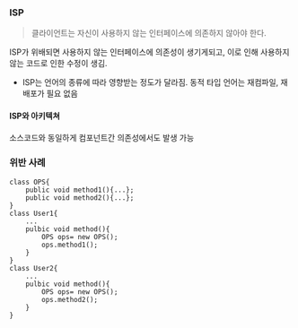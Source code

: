 ### ISP
>클라이언트는 자신이 사용하지 않는 인터페이스에 의존하지 않아야
한다.

ISP가 위배되면 사용하지 않는 인터페이스에 의존성이 생기게되고, 이로 인해 사용하지 않는 코드로 인한 수정이 생김.

* ISP는 언어의 종류에 따라 영향받는 정도가 달라짐. 동적 타입 언어는 재컴파일, 재배포가 필요 없음

#### ISP와 아키텍쳐
소스코드와 동일하게 컴포넌트간 의존성에서도 발생 가능

### 위반 사례
```
class OPS{
    public void method1(){...};
    public void method2(){...};
}
class User1{
    ...
    pulbic void method(){
        OPS ops= new OPS();
        ops.method1();
    }
}
class User2{
    ...
    pulbic void method(){
        OPS ops= new OPS();
        ops.method2();
    }
}
```